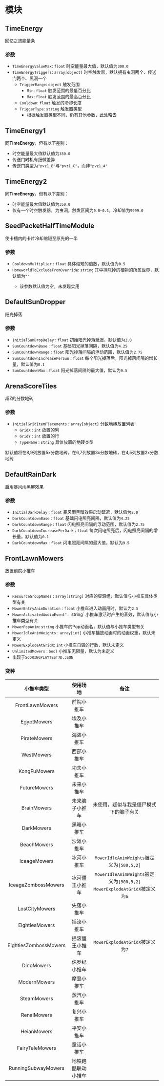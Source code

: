 # 模块
## TimeEnergy
回忆之旅能量条
### 参数
* `TimeEnergyValueMax`: `float` 时空能量最大值，默认值为`300.0`
* `TimeEnergyTriggers`: `array[object]` 时空触发器，默认拥有虫洞两个、传送门两个、黑洞一个
  * `TriggerRange`: `object` 触发范围
    * `Min`: `float` 触发范围的最低百分比
    * `Max`: `float` 触发范围的最高百分比
  * `Cooldown`: `float` 触发的冷却长度
  * `TriggerType`: `string` 触发器类型
    * 根据触发器类型不同，仍有其他参数，此处略去

## TimeEnergy1

同**TimeEnergy**，但有以下差别：
* 时空能量最大值默认值为`350.0`
* 传送门时机有细微差异
* 传送门类型为`"pvz1_B"`与`"pvz1_C"`，而非`"pvz1_A"`

## TimeEnergy2
同**TimeEnergy**，但有以下差别：
* 时空能量最大值默认值为`350.0`
* 仅有一个时空触发器，为虫洞，触发区间为`0.0~0.1`，冷却值为`9999.0`

## SeedPacketHalfTimeModule
使卡槽内的卡片冷却缩短至原先的一半
### 参数
* `CooldownMultiplier` : `float` 具体缩短的倍数，默认值为`0.5`
* `HomeworldToExcludeFromOverride`: `string` <Badge type="warning" text="尚不确定" /> 其中排除掉的植物的所属世界，默认值为`""`
  * 该参数默认值为空，未发现实用

## DefaultSunDropper
阳光掉落
### 参数
* `InitialSunDropDelay` : `float` 初始阳光掉落延迟，默认值为`2.0`
* `SunCountdownBase` : `float` 基础阳光掉落间隔，默认值为`4.25`
* `SunCountdownRange` : `float` <Badge type="warning" text="尚不确定" /> 阳光掉落间隔的浮动范围，默认值为`2.75`
* `SunCountdownIncreasePerSun` : `float` 每个阳光掉落后，阳光掉落间隔的增长量，默认值为`0.1`
* `SunCountdownMax` : `float` 阳光掉落间隔的最大值，默认为`9.5`

## ArenaScoreTiles
超Z的分数地砖
### 参数
* `InitialGridItemPlacements` : `array[object]` 分数地砖放置列表
  * `GridX` : `int` 放置的列
  * `GridY` : `int` 放置的行
  * `TypeName` : `string` 具体放置的地砖类型

默认值将在8,9列放置5x分数地砖，在6,7列放置3x分数地砖，在4,5列放置2x分数地砖

## DefaultRainDark
启用暴风雨黑屏效果
### 参数
* `InitialDarkDelay` : `float` 暴风雨黑暗效果启动延迟，默认值为`2.0`
* `DarkCountdownBase` : `float` 基础闪电照亮间隔，默认值为`4.25`
* `DarkCountdownRange` : `float` <Badge type="warning" text="尚不确定" /> 闪电照亮间隔的浮动范围，默认值为`2.75`
* `DarkCountdownIncreasePerDark` : `float` 每次闪电照亮后，闪电照亮间隔的增长量，默认值为`0.1`
* `DarkCountdownMax` : `float` 闪电照亮间隔的最大值，默认为`9.5`

## FrontLawnMowers
放置前院小推车
### 参数
* `ResourceGroupNames` : `array[string]` 对应的资源组，默认值与小推车具体类型有关
* `MowerEntryAnimDuration` : `float` 小推车进入动画用时，默认为`2.5`
* `MowerActivatedAudioEvent": `string` 小推车激活时产生的音效，默认值与小推车类型有关
* `MowerPopAnim`: `string` 小推车的<Badge type="warning" text="需要明确" />Pop动画名，默认值与小推车类型有关
* `MowerIdleAnimWeights` : `array[int]` 小推车播放动画时的动画权重，默认未定义
* `MowerExplodeAtGridX`: `int` 小推车自毁的行数，默认未定义
* `UnlimitedMowers` : `bool` <Badge type="warning" text="尚不确定" /> 小推车无限量，默认为未定义
 *  出现于`SCORINGPLAYTEST7D.JSON`
### 变种
| 小推车类型 | 使用场地 | 备注 |
| :---: | :----: | :---: |
| FrontLawnMowers|前院小推车||
| EgyptMowers | 埃及小推车||
| PirateMowers| 海盗小推车||
| WestMowers|西部小推车||
| KongFuMowers|功夫小推车||
| FutureMowers|未来小推车||
| BrainMowers|未来脑子小推车| 未使用，<Badge type="warning" text="尚不确定" />疑似与我是僵尸模式下的脑子有关 |
| DarkMowers| 黑暗小推车||
| BeachMowers| 沙滩小推车||
| IceageMowers|冰河小推车|`MowerIdleAnimWeights`被定义为`[500,5,2]`|
| IceageZombossMowers| 冰河僵王小推车|`MowerIdleAnimWeights`被定义为`[500,5,2]` <br> `MowerExplodeAtGridX`被定义为`6`|
| LostCityMowers| 失落小推车||
| EightiesMowers| 摇滚小推车||
| EightiesZombossMowers| 摇滚僵王小推车|`MowerExplodeAtGridX`被定义为`7`|
| DinoMowers| 侏罗纪小推车||
| ModernMowers|摩登小推车||
| SteamMowers| 蒸汽小推车||
| RenaiMowers| 复兴小推车||
| HeianMowers| 平安小推车||
| FairyTaleMowers | 童话小推车||
| RunningSubwayMowers| 地铁跑酷联动小推车||



